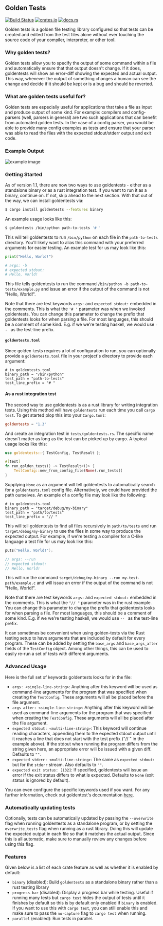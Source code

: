 
## Golden Tests

[![Build Status](https://img.shields.io/endpoint.svg?url=https%3A%2F%2Factions-badge.atrox.dev%2Fjfecher%2Fgolden-tests%2Fbadge&style=flat)](https://actions-badge.atrox.dev/jfecher/golden-tests/goto)
[![crates.io](https://img.shields.io/crates/v/goldentests)](https://crates.io/crates/goldentests)
[![docs.rs](https://docs.rs/goldentests/badge.svg)](https://docs.rs/goldentests)

Golden tests is a golden file testing library configured so that tests
can be created and edited from the test files alone without ever touching
the source code of your compiler, interpreter, or other tool.

### Why golden tests?

Golden tests allow you to specify the output of
some command within a file and automatically ensure
that that output doesn't change. If it does, goldentests
will show an error-diff showing the expected and actual
output. This way, whenever the output of something changes
a human can see the change and decide if it should be kept
or is a bug and should be reverted.

### What are golden tests useful for?

Golden tests are especially useful for applications that
take a file as input and produce output of some kind. For
example: compilers and config-parsers (well, parsers in general)
are two such applications that can benefit from automated golden
tests. In the case of a config parser, you would be able to
provide many config examples as tests and ensure that your
parser was able to read the files with the expected stdout/stderr
output and exit code.

### Example Output

![example image](example.png)

### Getting Started

As of version 1.1, there are now two ways to use goldentests - either as a
standalone binary or as a rust integration test. If you want to run it as
a binary, continue on. If not, skip ahead to the next section. With that
out of the way, we can install goldentests via:

```sh
$ cargo install goldentests --features binary
```

An example usage looks like this:

```sh
$ goldentests /bin/python path-to-tests '# '
```

This will tell goldentests to run `/bin/python` on each file in the `path-to-tests`
directory. You'll likely want to alias this command with your preferred arguments
for easier testing. An example test for us may look like this:

```py
print("Hello, World!")

# args: -b
# expected stdout:
# Hello, World!
```

This file tells goldentests to run the command `/bin/python -b path-to-tests/example.py` and issue
an error if the output of the command is not "Hello, World!".

Note that there are test keywords `args:` and `expected stdout:` embedded in the comments.
This is what the `'# '` parameter was when we invoked goldentests. You can change this parameter
to change the prefix that goldentests looks for when parsing a file. For most languages,
this should be a comment of some kind. E.g. if we we're testing haskell, we would use `-- `
as the test-line prefix.

#### `goldentests.toml`

Since golden-tests requires a lot of configuration to run, you can optionally provide a
`goldentests.toml` file in your project's directory to provide each argument:

```
# in goldentests.toml
binary_path = "/bin/python"
test_path = "path-to-tests"
test_line_prefix = "# "
```

#### As a rust integration test

The second way to use goldentests is as a rust library for writing
integration tests. Using this method will have `goldentests` run
each time you call `cargo test`. To get started plop this into your `Cargo.toml`:
```toml
goldentests = "1.3"
```

And create an integration test in `tests/goldentests.rs`. The specific name
doesn't matter as long as the test can be picked up by cargo. A typical usage
looks like this:

```rust
use goldentests::{ TestConfig, TestResult };

#[test]
fn run_golden_tests() -> TestResult<()> {
    TestConfig::new_from_config_file(None).run_tests()
}
```

Supplying `None` as an argument will tell goldentests to automatically search for
a `goldentests.toml` config file. Alternatively, we could have provided the path
ourselves. An example of a config file may look like the following:

```
# in goldentests.toml
binary_path = "target/debug/my-binary"
test_path = "path/to/tests"
test_line_prefix = "// "
```

This will tell goldentests to find all files recursively in `path/to/tests` and
run `target/debug/my-binary` to use the files in some way to produce the expected
output.  For example, if we're testing a compiler for a C-like language a test
file for us may look like this:

```c
puts("Hello, World!");

// args: --run
// expected stdout:
// Hello, World!
```

This will run the command `target/debug/my-binary --run my-test-path/example.c` and will issue
an error if the output of the command is not "Hello, World!".

Note that there are test keywords `args:` and `expected stdout:` embedded in the comments.
This is what the `"// "` parameter was in the rust example. You can change this parameter
to change the prefix that goldentests looks for when parsing a file. For most languages,
this should be a comment of some kind. E.g. if we we're testing haskell, we would use `-- `
as the test-line prefix.

It can sometimes be convenient when using golden-tests via the Rust testing setup to have
arguments that are included by default for every program. These can be added by setting
the `base_args` and `base_args_after` fields of the `TestConfig` object. Among other things,
this can be used to easily re-run a set of tests with different arguments.

### Advanced Usage

Here is the full set of keywords goldentests looks for in the file:

- `args: <single-line-string>`: Anything after this keyword will be used as command-line arguments for the
  program that was specified when creating the `TestConfig`. These arguments will all be placed before the file argument.
- `args after: <single-line-string>`: Anything after this keyword will be used as command-line arguments for the
  program that was specified when creating the `TestConfig`. These arguments will all be placed after the file argument.
- `expected stdout: <multi-line-string>`: This keyword will continue reading characters, appending
  them to the expected stdout output until it reaches a line that does not start with the test prefix
  ("// " in the example above). If the stdout when running the program differs from the string given here,
  an appropriate error will be issued with a given diff. Defaults to `""`.
- `expected stderr: <multi-line-string>`: The same as `expected stdout:` but for the `stderr` stream. Also
  defaults to `""`.
- `expected exit status: [i32]`: If specified, goldentests will issue an error if the exit status differs
  to what is expected. Defaults to `None` (exit status is ignored by default).


You can even configure the specific keywords used if you want. For any further information,
check out goldentest's documentation [here](https://docs.rs/goldentests).

### Automatically updating tests

Optionally, tests can be automatically updated by passing the `--overwrite`
flag when running goldentests as a standalone program, or by setting the
`overwrite_tests` flag when running as a rust library. Doing this will update
the expected output in each file so that it matches the actual output. Since
this is all automatic, make sure to manually review any changes before using
this flag.

### Features

Given below is a list of each crate feature as well as whether it is enabled by default:

- `binary` (disabled): Build `goldentests` as a standalone binary rather than a rust testing library
- `progress-bar` (disabled): Display a progress bar while testing. Useful if running many tests but `cargo test` hides the output of tests until it finishes by default so this is by default only enabled if `binary` is enabled. If you want to use this with `cargo test`, you can still enable this and make sure to pass the `no-capture` flag to `cargo test` when running.
- `parallel` (enabled): Run tests in parallel.
